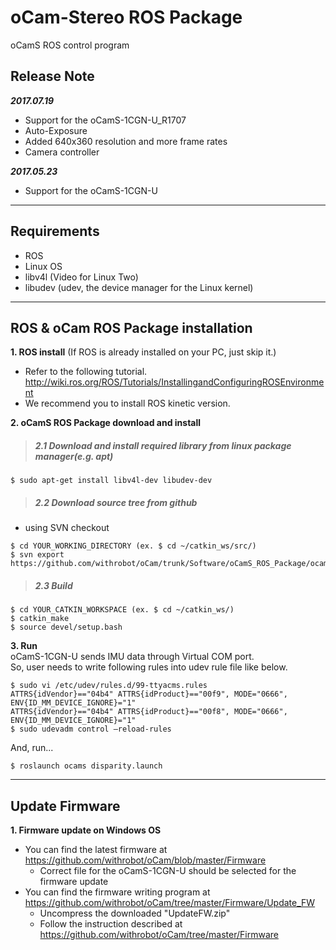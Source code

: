 # oCam-Stereo ROS Package
oCamS ROS control program

## Release Note
***2017.07.19***
* Support for the oCamS-1CGN-U_R1707
* Auto-Exposure
* Added 640x360 resolution and more frame rates
* Camera controller

***2017.05.23***
* Support for the oCamS-1CGN-U
***

## Requirements
- ROS
- Linux OS
- libv4l  (Video for Linux Two)
- libudev (udev, the device manager for the Linux kernel)
***

## ROS & oCam ROS Package installation
**1. ROS install** (If ROS is already installed on your PC, just skip it.)</br>
* Refer to the following tutorial.</br>
http://wiki.ros.org/ROS/Tutorials/InstallingandConfiguringROSEnvironment
* We recommend you to install ROS kinetic version.


**2. oCamS ROS Package download and install**

  >##### 2.1 Download and install required library from linux package manager(e.g. apt)
  ```
  $ sudo apt-get install libv4l-dev libudev-dev
  ```
  >##### 2.2 Download source tree from github
  * using SVN checkout
  ```
  $ cd YOUR_WORKING_DIRECTORY (ex. $ cd ~/catkin_ws/src/)
  $ svn export https://github.com/withrobot/oCam/trunk/Software/oCamS_ROS_Package/ocams
  ```
  >##### 2.3 Build
  ```
  $ cd YOUR_CATKIN_WORKSPACE (ex. $ cd ~/catkin_ws/)
  $ catkin_make
  $ source devel/setup.bash
  ```

**3. Run**</br>
oCamS-1CGN-U sends IMU data through Virtual COM port.</br>
So, user needs to write following rules into udev rule file like below.
```
$ sudo vi /etc/udev/rules.d/99-ttyacms.rules
ATTRS{idVendor}=="04b4" ATTRS{idProduct}=="00f9", MODE="0666", ENV{ID_MM_DEVICE_IGNORE}="1"
ATTRS{idVendor}=="04b4" ATTRS{idProduct}=="00f8", MODE="0666", ENV{ID_MM_DEVICE_IGNORE}="1"
$ sudo udevadm control –reload-rules
```
And, run...
```
$ roslaunch ocams disparity.launch
```
***

## Update Firmware
**1. Firmware update on Windows OS**</br>
- You can find the latest firmware at https://github.com/withrobot/oCam/blob/master/Firmware</br>
  - Correct file for the oCamS-1CGN-U should be selected for the firmware update
- You can find the firmware writing program at https://github.com/withrobot/oCam/tree/master/Firmware/Update_FW</br>
  - Uncompress the downloaded "UpdateFW.zip"</br>
  - Follow the instruction described at https://github.com/withrobot/oCam/tree/master/Firmware
